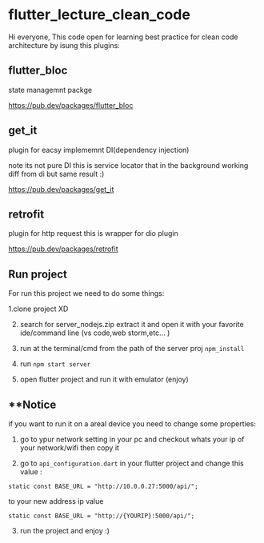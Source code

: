 # flutter_lecture_clean_code

Hi everyone,
This code open for learning best practice for clean code architecture by isung this plugins:

## flutter_bloc

state managemnt packge

https://pub.dev/packages/flutter_bloc

## get_it

plugin for eacsy implememnt DI(dependency injection)

note its not pure DI this is service locator that in the background working diff from di but same result :)

https://pub.dev/packages/get_it

## retrofit

plugin for http request this is wrapper for dio plugin

https://pub.dev/packages/retrofit

## Run project

For run this project we need to do some things:

1.clone project XD

2. search for server_nodejs.zip extract it and open it with your favorite ide/command line (vs code,web storm,etc... )

3. run at the terminal/cmd from the path of the server proj ```npm_install```

4. run ```npm start server```

5. open flutter project and run it with emulator (enjoy)

## **Notice

if you want to run it on a areal device you need to change some properties:

1. go to ypur network setting in your pc and checkout whats your ip of your network/wifi then copy it

2. go to ```api_configuration.dart``` in your flutter project and change this value :

```static const BASE_URL = "http://10.0.0.27:5000/api/";```

to your new address ip value

```static const BASE_URL = "http://{YOURIP}:5000/api/";```

3. run the project and enjoy :)


